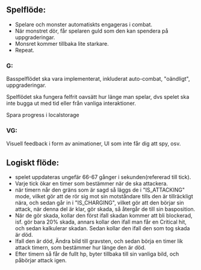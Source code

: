 ## Spelflöde:

- Spelare och monster automatiskts engageras i combat.
- När monstret dör, får spelaren guld som den kan spendera på uppgraderingar.
- Monsret kommer tillbaka lite starkare.
- Repeat.

### G:

Basspelflödet ska vara implementerat, inkluderat auto-combat, "oändligt", uppgraderingar.

Spelflödet ska fungera felfrit oavsätt hur länge man spelar, dvs spelet ska inte bugga ut med tid eller från vanliga interaktioner.

Spara progress i localstorage

### VG:

Visuell feedback i form av animationer, UI som inte får dig att spy, osv.

## Logiskt flöde:

- spelet uppdateras ungefär 66-67 gånger i sekunden(refererad till tick).
- Varje tick ökar en timer som bestämmer när de ska attackera.
- när timern når den gräns som är sagd så läggs de i "IS_ATTACKING" mode, vilket gör att de rör sig mot sin motståndare tills den är tillräckligt nära, och sedan går in i "IS_CHARGING", vilket gör att den börjar sin attack, när denna del är klar, gör skada, så återgår de till sin basposition.
- När de gör skada, kollar den först ifall skadan kommer att bli blockerad, isf. gör bara 20% skada, annars kollar den ifall man får en Critical hit, och sedan kalkulerar skadan. Sedan kollar den ifall den som tog skada är död.
- Ifall den är död, Ändra bild till gravsten, och sedan börja en timer lik attack timern, som bestämmer hur länge den är död.
- Efter timern så får de fullt hp, byter tillbaka till sin vanliga bild, och påbörjar attack igen.
